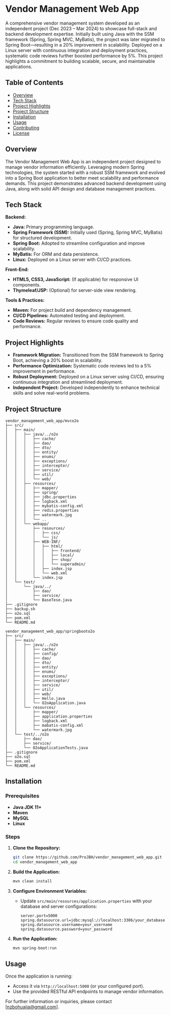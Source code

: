 # Vendor Management Web App

A comprehensive vendor management system developed as an independent project (Dec 2023 – Mar 2024) to showcase full-stack and backend development expertise. Initially built using Java with the SSM framework (Spring, Spring MVC, MyBatis), the project was later migrated to Spring Boot—resulting in a 20% improvement in scalability. Deployed on a Linux server with continuous integration and deployment practices, systematic code reviews further boosted performance by 5%. This project highlights a commitment to building scalable, secure, and maintainable applications.

## Table of Contents

- [Overview](#overview)
- [Tech Stack](#tech-stack)
- [Project Highlights](#project-highlights)
- [Project Structure](#project-structure)
- [Installation](#installation)
- [Usage](#usage)
- [Contributing](#contributing)
- [License](#license)

## Overview

The Vendor Management Web App is an independent project designed to manage vendor information efficiently. Leveraging modern Spring technologies, the system started with a robust SSM framework and evolved into a Spring Boot application to better meet scalability and performance demands. This project demonstrates advanced backend development using Java, along with solid API design and database management practices.

## Tech Stack

**Backend:**
- **Java:** Primary programming language.
- **Spring Framework (SSM):** Initially used (Spring, Spring MVC, MyBatis) for structured development.
- **Spring Boot:** Adopted to streamline configuration and improve scalability.
- **MyBatis:** For ORM and data persistence.
- **Linux:** Deployed on a Linux server with CI/CD practices.

**Front-End:**
- **HTML5, CSS3, JavaScript:** (If applicable) for responsive UI components.
- **Thymeleaf/JSP:** (Optional) for server-side view rendering.

**Tools & Practices:**
- **Maven:** For project build and dependency management.
- **CI/CD Pipelines:** Automated testing and deployment.
- **Code Reviews:** Regular reviews to ensure code quality and performance.

## Project Highlights

- **Framework Migration:** Transitioned from the SSM framework to Spring Boot, achieving a 20% boost in scalability.
- **Performance Optimization:** Systematic code reviews led to a 5% improvement in performance.
- **Robust Deployment:** Deployed on a Linux server using CI/CD, ensuring continuous integration and streamlined deployment.
- **Independent Project:** Developed independently to enhance technical skills and solve real-world problems.

## Project Structure

```
vendor_management_web_app/mvco2o
├── src/
│   ├── main/
│   │   ├── java/../o2o
│   │   │   ├── cache/
│   │   │   ├── dao/
│   │   │   ├── dto/
│   │   │   ├── entity/
│   │   │   ├── enums/
│   │   │   ├── exceptions/
│   │   │   ├── interceptor/
│   │   │   ├── service/
│   │   │   ├── util/
│   │   │   └── web/
│   │   ├── resources/
│   │   │   ├── mapper/
│   │   │   ├── spring/
│   │   │   ├── jdbc.properties
│   │   │   ├── logback.xml
│   │   │   ├── mybatis-config.xml
│   │   │   ├── redis.properties
│   │   │   ├── watermark.jpg
│   │   │   └── ..
│   │   └── webapp/
│   │       ├── resources/
│   │       │   ├── css/
│   │       │   └── js/
│   │       ├── WEB-INF/
│   │       │   ├── html/
│   │       │   │   ├── frontend/
│   │       │   │   ├── local/
│   │       │   │   ├── shop/
│   │       │   │   └── superadmin/
│   │       │   ├── index.jsp
│   │       │   └── web.xml
│   │       └── index.jsp
│   └── test/
│       └── java/../
│           ├── dao/
│           ├── service/
│           └── BaseTese.java
├── .gitignore
├── backup.sh
├── o2o.sql
├── pom.xml
└── README.md
```

```
vendor_management_web_app/springbooto2o
├── src/
│   ├── main/
│   │   ├── java/../o2o
│   │   │   ├── cache/
│   │   │   ├── config/
│   │   │   ├── dao/
│   │   │   ├── dto/
│   │   │   ├── entity/
│   │   │   ├── enums/
│   │   │   ├── exceptions/
│   │   │   ├── interceptor/
│   │   │   ├── service/
│   │   │   ├── util/
│   │   │   ├── web/
│   │   │   ├── Hello.java
│   │   │   └── O2oApplication.java
│   │   └── resources/
│   │       ├── mapper/
│   │       ├── application.properties
│   │       ├── logback.xml
│   │       ├── mabatis-config.xml
│   │       └── watermark.jpg
│   └── test/../o2o
│       ├── dao/
│       ├── service/
│       └── O2oApplicationTests.java
├── .gitignore
├── o2o.sql
├── pom.xml
└── README.md
```

## Installation

### Prerequisites
- **Java JDK 11+**
- **Maven**
- **MySQL**
- **Linux**

### Steps

1. **Clone the Repository:**
   ```bash
   git clone https://github.com/ProJBH/vendor_management_web_app.git
   cd vendor_management_web_app
   ```

2. **Build the Application:**
   ```bash
   mvn clean install
   ```

3. **Configure Environment Variables:**
   - Update `src/main/resources/application.properties` with your database and server configurations:
     ```properties
     server.port=5000
     spring.datasource.url=jdbc:mysql://localhost:3306/your_database
     spring.datasource.username=your_username
     spring.datasource.password=your_password
     ```

4. **Run the Application:**
   ```bash
   mvn spring-boot:run
   ```

## Usage

Once the application is running:
- Access it via `http://localhost:5000` (or your configured port).
- Use the provided RESTful API endpoints to manage vendor information.


For further information or inquiries, please contact [nzbohuajia@gmail.com].
